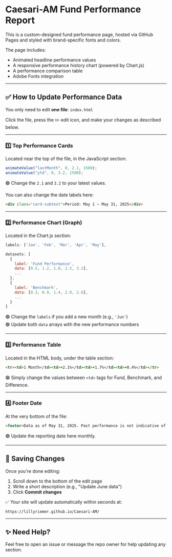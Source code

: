 # Caesari-AM Fund Performance Report

This is a custom-designed fund performance page, hosted via GitHub Pages and styled with brand-specific fonts and colors.

The page includes:
- Animated headline performance values
- A responsive performance history chart (powered by Chart.js)
- A performance comparison table
- Adobe Fonts integration

---

## ✅ How to Update Performance Data

You only need to edit **one file**: `index.html`

Click the file, press the ✏️ edit icon, and make your changes as described below.

---

### 1️⃣ Top Performance Cards

Located near the top of the file, in the JavaScript section:

```js
animateValue("lastMonth", 0, 2.1, 1500);
animateValue("ytd", 0, 3.2, 1500);
```

🟢 Change the `2.1` and `3.2` to your latest values.

You can also change the date labels here:

```html
<div class="card-subtext">Period: May 1 – May 31, 2025</div>
```

---

### 2️⃣ Performance Chart (Graph)

Located in the Chart.js section:

```js
labels: ['Jan', 'Feb', 'Mar', 'Apr', 'May'],

datasets: [
  {
    label: 'Fund Performance',
    data: [0.5, 1.2, 1.8, 2.5, 3.2],
    ...
  },
  {
    label: 'Benchmark',
    data: [0.3, 0.9, 1.4, 2.0, 2.6],
    ...
  }
]
```

🟢 Change the `labels` if you add a new month (e.g., `'Jun'`)  
🟢 Update both `data` arrays with the new performance numbers

---

### 3️⃣ Performance Table

Located in the HTML body, under the table section:

```html
<tr><td>1 Month</td><td>+2.1%</td><td>+1.7%</td><td>+0.4%</td></tr>
```

🟢 Simply change the values between `<td>` tags for Fund, Benchmark, and Difference.

---

### 4️⃣ Footer Date

At the very bottom of the file:

```html
<footer>Data as of May 31, 2025. Past performance is not indicative of future results.</footer>
```

🟢 Update the reporting date here monthly.

---

## 💾 Saving Changes

Once you're done editing:

1. Scroll down to the bottom of the edit page
2. Write a short description (e.g., "Update June data")
3. Click **Commit changes**

✅ Your site will update automatically within seconds at:

```
https://lillyriemer.github.io/Caesari-AM/
```

---

## ✨ Need Help?

Feel free to open an issue or message the repo owner for help updating any section.
